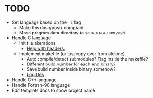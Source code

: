 # TODO
- Set language based on the `-l` flag
	- Make this dash/posix compliant
	- Move program data directory to `$XDG_DATA_HOME/nwd`
- Handle C language
	- Init file alterations
		- [Help with headers.](https://stackoverflow.com/questions/4569825/sed-one-liner-to-convert-all-uppercase-to-lowercase)
	- Implement makefile (or just copy over from old one)
		- Auto compile/detect submodules? Flag inside the makefile?
		- Different build number for each end binary?
		- Save build number inside binary somehow?
		- [Log files](https://stackoverflow.com/questions/54933242/how-do-i-make-a-makefile-to-log-both-command-and-its-output-to-a-file)
- Handle C++ language
- Handle Fortran-90 language
- Edit template docs to show project name
